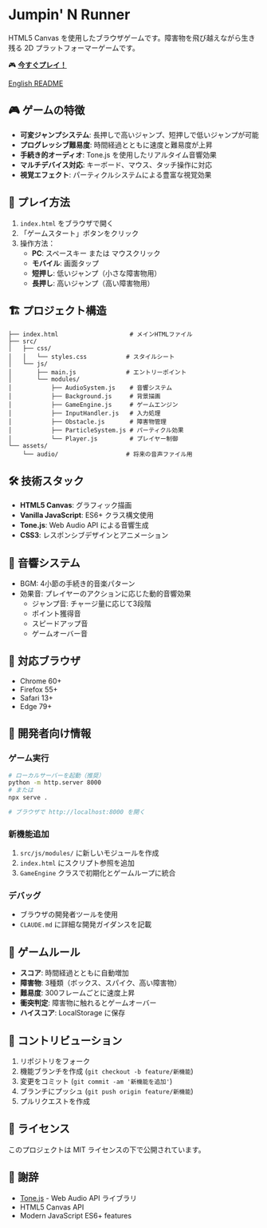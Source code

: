 # Jumpin' N Runner

HTML5 Canvas を使用したブラウザゲームです。障害物を飛び越えながら生き残る 2D プラットフォーマーゲームです。

🎮 **[今すぐプレイ！](https://hama-jp.github.io/jumpin-n-runner/)**

[English README](README.md)

## 🎮 ゲームの特徴

- **可変ジャンプシステム**: 長押しで高いジャンプ、短押しで低いジャンプが可能
- **プログレッシブ難易度**: 時間経過とともに速度と難易度が上昇
- **手続き的オーディオ**: Tone.js を使用したリアルタイム音響効果
- **マルチデバイス対応**: キーボード、マウス、タッチ操作に対応
- **視覚エフェクト**: パーティクルシステムによる豊富な視覚効果

## 🚀 プレイ方法

1. `index.html` をブラウザで開く
2. 「ゲームスタート」ボタンをクリック
3. 操作方法：
   - **PC**: スペースキー または マウスクリック
   - **モバイル**: 画面タップ
   - **短押し**: 低いジャンプ（小さな障害物用）
   - **長押し**: 高いジャンプ（高い障害物用）

## 🏗️ プロジェクト構造

```
├── index.html                    # メインHTMLファイル
├── src/
│   ├── css/
│   │   └── styles.css           # スタイルシート
│   └── js/
│       ├── main.js              # エントリーポイント
│       └── modules/
│           ├── AudioSystem.js    # 音響システム
│           ├── Background.js     # 背景描画
│           ├── GameEngine.js     # ゲームエンジン
│           ├── InputHandler.js   # 入力処理
│           ├── Obstacle.js       # 障害物管理
│           ├── ParticleSystem.js # パーティクル効果
│           └── Player.js         # プレイヤー制御
└── assets/
    └── audio/                   # 将来の音声ファイル用
```

## 🛠️ 技術スタック

- **HTML5 Canvas**: グラフィック描画
- **Vanilla JavaScript**: ES6+ クラス構文使用
- **Tone.js**: Web Audio API による音響生成
- **CSS3**: レスポンシブデザインとアニメーション

## 🎵 音響システム

- BGM: 4小節の手続き的音楽パターン
- 効果音: プレイヤーのアクションに応じた動的音響効果
  - ジャンプ音: チャージ量に応じて3段階
  - ポイント獲得音
  - スピードアップ音
  - ゲームオーバー音

## 📱 対応ブラウザ

- Chrome 60+
- Firefox 55+
- Safari 13+
- Edge 79+

## 🔧 開発者向け情報

### ゲーム実行
```bash
# ローカルサーバーを起動（推奨）
python -m http.server 8000
# または
npx serve .

# ブラウザで http://localhost:8000 を開く
```

### 新機能追加
1. `src/js/modules/` に新しいモジュールを作成
2. `index.html` にスクリプト参照を追加
3. `GameEngine` クラスで初期化とゲームループに統合

### デバッグ
- ブラウザの開発者ツールを使用
- `CLAUDE.md` に詳細な開発ガイダンスを記載

## 🎯 ゲームルール

- **スコア**: 時間経過とともに自動増加
- **障害物**: 3種類（ボックス、スパイク、高い障害物）
- **難易度**: 300フレームごとに速度上昇
- **衝突判定**: 障害物に触れるとゲームオーバー
- **ハイスコア**: LocalStorage に保存

## 🤝 コントリビューション

1. リポジトリをフォーク
2. 機能ブランチを作成 (`git checkout -b feature/新機能`)
3. 変更をコミット (`git commit -am '新機能を追加'`)
4. ブランチにプッシュ (`git push origin feature/新機能`)
5. プルリクエストを作成

## 📄 ライセンス

このプロジェクトは MIT ライセンスの下で公開されています。

## 🙏 謝辞

- [Tone.js](https://tonejs.github.io/) - Web Audio API ライブラリ
- HTML5 Canvas API
- Modern JavaScript ES6+ features